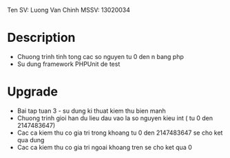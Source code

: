 Ten SV: Luong Van Chinh
MSSV: 13020034
# Description
- Chuong trinh tinh tong cac so nguyen tu 0 den n bang php
- Su dung framework PHPUnit de test
# Upgrade
- Bai tap tuan 3 - su dung ki thuat kiem thu bien manh
- Chuong trinh gioi han du lieu dau vao la so nguyen kieu int ( tu 0 den 2147483647)
- Cac ca kiem thu co gia tri trong khoang tu 0 den 2147483647 se cho ket qua dung
- Cac ca kiem thu co gia tri ngoai khoang tren se cho ket qua 0